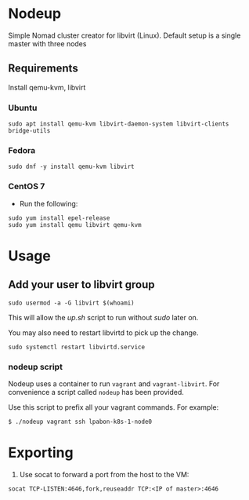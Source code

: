 # Nodeup
Simple Nomad cluster creator for libvirt (Linux).
Default setup is a single master with three nodes

## Requirements

Install qemu-kvm, libvirt

### Ubuntu

```
sudo apt install qemu-kvm libvirt-daemon-system libvirt-clients bridge-utils
```

### Fedora

```
sudo dnf -y install qemu-kvm libvirt
```


### CentOS 7

* Run the following:

```
sudo yum install epel-release
sudo yum install qemu libvirt qemu-kvm
```

# Usage

## Add your user to libvirt group
```
sudo usermod -a -G libvirt $(whoami)
```

This will allow the *up.sh* script to run without *sudo* later on.

You may also need to restart libvirtd to pick up the change.

```
sudo systemctl restart libvirtd.service
```

### nodeup script

Nodeup uses a container to run `vagrant` and `vagrant-libvirt`. For convenience
a script called `nodeup` has been provided.

Use this script to prefix all your vagrant commands. For example:

```
$ ./nodeup vagrant ssh lpabon-k8s-1-node0
```

# Exporting
1. Use socat to forward a port from the host to the VM:

```
socat TCP-LISTEN:4646,fork,reuseaddr TCP:<IP of master>:4646
```


